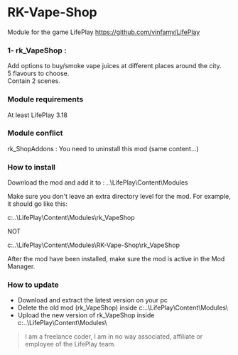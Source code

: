 # RK-Vape-Shop 
Module for the game LifePlay
https://github.com/vinfamy/LifePlay


### 1- rk_VapeShop  : 
Add options to buy/smoke vape juices at different places around the city.  
5 flavours to choose.  
Contain 2 scenes.  


### Module requirements
At least LifePlay 3.18


### Module conflict
rk_ShopAddons : You need to uninstall this mod (same content...)


### How to install
Download the mod and add it to : ..\LifePlay\Content\Modules

Make sure you don't leave an extra directory level for the mod. For example, it should go like this:

c:\..\LifePlay\Content\Modules\rk_VapeShop 

NOT

c:\..\LifePlay\Content\Modules\RK-Vape-Shop\rk_VapeShop

After the mod have been installed, make sure the mod is active in the Mod Manager. 


### How to update
* Download and extract the latest version on your pc
* Delete the old mod (rk_VapeShop) inside c:\..\LifePlay\Content\Modules\
* Upload the new version of rk_VapeShop inside c:\..\LifePlay\Content\Modules\



> I am a freelance coder, I am in no way associated, affiliate or employee of the LifePlay team.